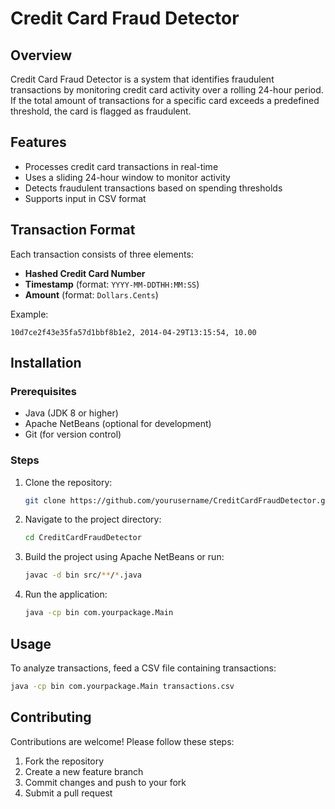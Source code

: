 # Credit Card Fraud Detector

## Overview

Credit Card Fraud Detector is a system that identifies fraudulent transactions by monitoring credit card activity over a rolling 24-hour period. If the total amount of transactions for a specific card exceeds a predefined threshold, the card is flagged as fraudulent.

## Features
- Processes credit card transactions in real-time
- Uses a sliding 24-hour window to monitor activity
- Detects fraudulent transactions based on spending thresholds
- Supports input in CSV format

## Transaction Format
Each transaction consists of three elements:
- **Hashed Credit Card Number**
- **Timestamp** (format: `YYYY-MM-DDTHH:MM:SS`)
- **Amount** (format: `Dollars.Cents`)

Example:
```
10d7ce2f43e35fa57d1bbf8b1e2, 2014-04-29T13:15:54, 10.00
```

## Installation

### Prerequisites
- Java (JDK 8 or higher)
- Apache NetBeans (optional for development)
- Git (for version control)

### Steps
1. Clone the repository:
   ```sh
   git clone https://github.com/yourusername/CreditCardFraudDetector.git
   ```
2. Navigate to the project directory:
   ```sh
   cd CreditCardFraudDetector
   ```
3. Build the project using Apache NetBeans or run:
   ```sh
   javac -d bin src/**/*.java
   ```
4. Run the application:
   ```sh
   java -cp bin com.yourpackage.Main
   ```

## Usage
To analyze transactions, feed a CSV file containing transactions:
```sh
java -cp bin com.yourpackage.Main transactions.csv
```

## Contributing
Contributions are welcome! Please follow these steps:
1. Fork the repository
2. Create a new feature branch
3. Commit changes and push to your fork
4. Submit a pull request


